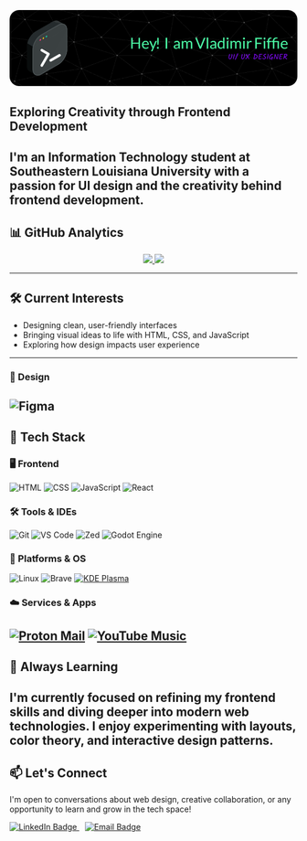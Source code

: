 ![Header](./github-header-image.png)
## **Exploring Creativity through Frontend Development**  
I'm an Information Technology student at Southeastern Louisiana University with a passion for UI design and the creativity behind frontend development.
---
## 📊 GitHub Analytics

<p align="center">
  <a href="https://github.com/vladimirfiffie">
    <img width="49%" src="https://github-readme-stats.vercel.app/api?username=vladimirfiffie&theme=midnight-purple&show_icons=true&hide_border=true&count_private=false" />
    <img width="49%" src="https://streak-stats.demolab.com?user=vladimirfiffie&theme=dark&hide_border=true&short_numbers=true&mode=weekly&fire=8114EB&background=70%2C000000%2C5029EB&dates=EBEBEB" />
  </a>
</p>

---
## 🛠️ **Current Interests**
- Designing clean, user-friendly interfaces  
- Bringing visual ideas to life with HTML, CSS, and JavaScript  
- Exploring how design impacts user experience
---
### 🎨 Design
![Figma](https://img.shields.io/badge/Figma-0ACF83?style=for-the-badge&logo=figma&logoColor=white)
---
## 🧰 Tech Stack
### 🖥️ Frontend
![HTML](https://img.shields.io/badge/HTML-E44D26?style=for-the-badge&logo=html5&logoColor=white)
![CSS](https://img.shields.io/badge/CSS-264DE4?style=for-the-badge&logo=css3&logoColor=white)
![JavaScript](https://img.shields.io/badge/JavaScript-F0DB4F?style=for-the-badge&logo=javascript&logoColor=black)
![React](https://img.shields.io/badge/React-20232A?style=for-the-badge&logo=react&logoColor=61DAFB)
### 🛠️ Tools & IDEs
![Git](https://img.shields.io/badge/Git-F1502F?style=for-the-badge&logo=git&logoColor=white)
![VS Code](https://img.shields.io/badge/VS%20Code-007ACC?style=for-the-badge&logo=visual-studio-code&logoColor=white)
![Zed](https://img.shields.io/badge/Zed-1A1A1A?style=for-the-badge&logo=readthedocs&logoColor=white)
![Godot Engine](https://img.shields.io/badge/Godot-%23FFFFFF.svg?style=for-the-badge&logo=godot-engine)
### 🧩 Platforms & OS
![Linux](https://img.shields.io/badge/Linux-FCC624?style=for-the-badge&logo=linux&logoColor=black)
![Brave](https://img.shields.io/badge/Brave-FB542B?style=for-the-badge&logo=brave&logoColor=white)
[![KDE Plasma](https://img.shields.io/badge/KDE%20Plasma-1D99F3?style=for-the-badge&logo=kdeplasma&logoColor=fff)](#)
### ☁️ Services & Apps
[![Proton Mail](https://img.shields.io/badge/Proton%20Mail-6D4AFF?style=for-the-badge&logo=protonmail&logoColor=fff)](#)
[![YouTube Music](https://img.shields.io/badge/YouTube_Music-FF0000?style=for-the-badge&logo=youtube-music&logoColor=white)](#)
---
## 🌱 **Always Learning**
I'm currently focused on refining my frontend skills and diving deeper into modern web technologies. I enjoy experimenting with layouts, color theory, and interactive design patterns.
---
## 📫 **Let's Connect**
I'm open to conversations about web design, creative collaboration, or any opportunity to learn and grow in the tech space!
<p>
  <a href="https://linkedin.com/in/vladimir-fiffie" style="margin-right: 10px;">
    <img src="https://img.shields.io/badge/LinkedIn-0077B5?style=for-the-badge&logo=linkedin&logoColor=white" alt="LinkedIn Badge"/>
  </a>
  <a href="mailto:vladimir.fiffiejr@proton.me">
    <img src="https://img.shields.io/badge/Email-D14836?style=for-the-badge&logo=gmail&logoColor=white" alt="Email Badge"/>
  </a>
</p>
